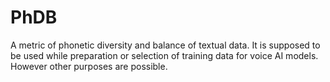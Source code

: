 # PhDB
A metric of phonetic diversity and balance of textual data. It is supposed to be used while preparation or selection of training data for voice AI models. However other purposes are possible.
